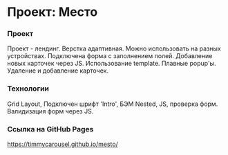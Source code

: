 # Проект: Место

### Проект
Проект - лендинг. Верстка адаптивная. Можно использовать на разных устройствах. Подключена форма с заполнением полей. 
Добавление новых карточек через JS. Использование template. Плавные popup'ы. Удаление и добавление карточек.

### Технологии 
Grid Layout, Подключен шрифт 'Intro', БЭМ Nested, JS, проверка форм. Валидизация форм через JS.

### Ссылка на GitHub Pages

 https://timmycarousel.github.io/mesto/




